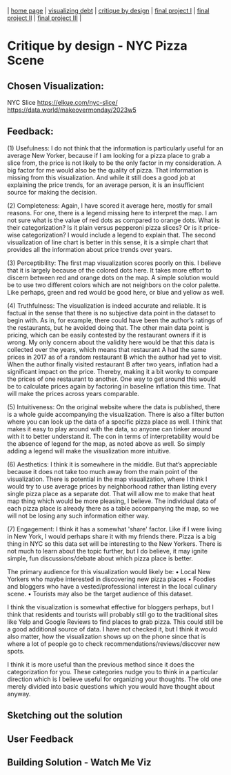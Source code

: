 | [home page](https://cmustudent.github.io/tswd-portfolio-templates/) | [visualizing debt](visualizing-government-debt) | [critique by design](critique-by-design) | [final project I](final-project-part-one) | [final project II](final-project-part-two) | [final project III](final-project-part-three) |

# Critique by design - NYC Pizza Scene

## Chosen Visualization:
NYC Slice
https://elkue.com/nyc-slice/
https://data.world/makeovermonday/2023w5

## Feedback:

(1)	Usefulness: I do not think that the information is particularly useful for an average New Yorker, because if I am looking for a pizza place to grab a slice from, the price is not likely to be the only factor in my consideration. A big factor for me would also be the quality of pizza. That information is missing from this visualization. And while it still does a good job at explaining the price trends, for an average person, it is an insufficient source for making the decision.

(2)	Completeness: Again, I have scored it average here, mostly for small reasons. For one, there is a legend missing here to interpret the map. I am not sure what is the value of red dots as compared to orange dots. What is their categorization? Is it plain versus pepperoni pizza slices? Or is it price-wise categorization? I would include a legend to explain that. The second visualization of line chart is better in this sense, it is a simple chart that provides all the information about price trends over years.

(3)	Perceptibility: The first map visualization scores poorly on this. I believe that it is largely because of the colored dots here. It takes more effort to discern between red and orange dots on the map. A simple solution would be to use two different colors which are not neighbors on the color palette. Like perhaps, green and red would be good here, or blue and yellow as well.

(4)	Truthfulness: The visualization is indeed accurate and reliable. It is factual in the sense that there is no subjective data point in the dataset to begin with. As in, for example, there could have been the author’s ratings of the restaurants, but he avoided doing that. The other main data point is pricing, which can be easily contested by the restaurant owners if it is wrong. My only concern about the validity here would be that this data is collected over the years, which means that restaurant A had the same prices in 2017 as of a random restaurant B which the author had yet to visit. When the author finally visited restaurant B after two years, inflation had a significant impact on the price. Thereby, making it a bit wonky to compare the prices of one restaurant to another. One way to get around this would be to calculate prices again by factoring in baseline inflation this time. That will make the prices across years comparable.

(5)	Intuitiveness:  On the original website where the data is published, there is a whole guide accompanying the visualization. There is also a filter button where you can look up the data of a specific pizza place as well. I think that makes it easy to play around with the data, so anyone can tinker around with it to better understand it. The con in terms of interpretability would be the absence of legend for the map, as noted above as well.  So simply adding a legend will make the visualization more intuitive.

(6)	Aesthetics: I think it is somewhere in the middle. But that’s appreciable because it does not take too much away from the main point of the visualization. There is potential in the map visualization, where I think I would try to use average prices by neighborhood rather than listing every single pizza place as a separate dot. That will allow me to make that heat map thing which would be more pleasing, I believe. The individual data of each pizza place is already there as a table accompanying the map, so we will not be losing any such information either way.

(7)	Engagement: I think it has a somewhat 'share' factor. Like if I were living in New York, I would perhaps share it with my friends there. Pizza is a big thing in NYC so this data set will be interesting to the New Yorkers. There is not much to learn about the topic further, but I do believe, it may ignite simple, fun discussions/debate about which pizza place is better. 

The primary audience for this visualization would likely be: 
•	Local New Yorkers who maybe interested in discovering new pizza places
•	Foodies and bloggers who have a vested/professional interest in the local culinary scene. 
•	Tourists may also be the target audience of this dataset. 

I think the visualization is somewhat effective for bloggers perhaps, but I think that residents and tourists will probably still go to the traditional sites like Yelp and Google Reviews to find places to grab pizza. This could still be a good additional source of data. I have not checked it, but I think it would also matter, how the visualization shows up on the phone since that is where a lot of people go to check recommendations/reviews/discover new spots. 

I think it is more useful than the previous method since it does the categorization for you. These categories nudge you to think in a particular direction which is I believe useful for organizing your thoughts. The old one merely divided into basic questions which you would have thought about anyway.

## Sketching out the solution

## User Feedback

## Building Solution - Watch Me Viz
